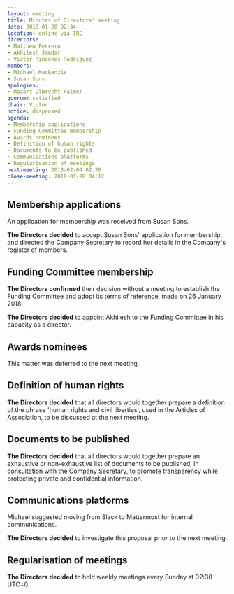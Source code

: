 ```yaml
---
layout: meeting
title: Minutes of Directors' meeting
date: 2018-01-28 02:34
location: online via IRC
directors:
- Matthew Ferrero
- Akhilesh Jamdar
- Victor Rincones Rodriguez
members:
- Michael Mackenzie
- Susan Sons
apologies:
- Mozart Olbrycht-Palmer
quorum: satisfied
chair: Victor
notice: dispensed
agenda:
- Membership applications
- Funding Committee membership
- Awards nominees
- Definition of human rights
- Documents to be published
- Communications platforms
- Regularisation of meetings
next-meeting: 2018-02-04 02:30
close-meeting: 2018-01-28 04:12
---
```


## Membership applications

An application for membership was received from Susan Sons.

**The Directors decided** to accept Susan Sons' application for membership, and directed the Company Secretary to record her details in the Company's register of members.

## Funding Committee membership

**The Directors confirmed** their decision without a meeting to establish the Funding Committee and adopt its terms of reference, made on 26 January 2018.

**The Directors decided** to appoint Akhilesh to the Funding Committee in his capacity as a director.

## Awards nominees

This matter was deferred to the next meeting.

## Definition of human rights

**The Directors decided** that all directors would together prepare a definition of the phrase 'human rights and civil liberties', used in the Articles of Association, to be discussed at the next meeting.

## Documents to be published

**The Directors decided** that all directors would together prepare an exhaustive or non-exhaustive list of documents to be published, in consultation with the Company Secretary, to promote transparency while protecting private and confidential information.

## Communications platforms

Michael suggested moving from Slack to Mattermost for internal communications.

**The Directors decided** to investigate this proposal prior to the next meeting.

## Regularisation of meetings

**The Directors decided** to hold weekly meetings every Sunday at 02:30 UTC±0.
